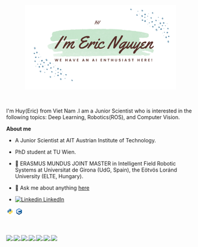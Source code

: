 <p align="center"><a href="https://anuraghazra.github.io"><img width="80%" alt="Hello, I'm Eric Nguyen. We have an AI enthusiast here!" src="./Hello.png" /></a></p>

<br />

I'm Huy(Eric) from Viet Nam .I am a Junior Scientist who is interested in the following topics: Deep Learning, Robotics(ROS), and Computer Vision.

**About me**
- A Junior Scientist at AIT Austrian Institute of Technology.
- PhD student at TU Wien.
- 💼 ERASMUS MUNDUS JOINT MASTER in Intelligent Field Robotic Systems at Universitat de Girona (UdG, Spain), the Eötvös Loránd University (ELTE, Hungary).

- 💬 Ask me about anything [here](https://github.com/Eric-nguyen1402/Eric-nguyen1402/issues)
- [![Linkedin](https://i.stack.imgur.com/gVE0j.png) LinkedIn](https://www.linkedin.com/in/hoang-huy-eric-nguyen-6b0653199/)

<code><img height="20" alt="python" src="https://raw.githubusercontent.com/github/explore/80688e429a7d4ef2fca1e82350fe8e3517d3494d/topics/python/python.png"></code>
<code><img height="20" alt="c" src="https://raw.githubusercontent.com/github/explore/80688e429a7d4ef2fca1e82350fe8e3517d3494d/topics/c/c.png"></code>   

<br />
<br />

<a href="https://github.com/Eric-nguyen1402/Language-driven-closed-loop-grasping">
  <!-- Change the `github-readme-stats.anuraghazra1.vercel.app` to `github-readme-stats.vercel.app`  -->
  <img align="center" src="https://github-readme-stats.anuraghazra1.vercel.app/api/pin/?username=Eric-nguyen1402&repo=Language-driven-closed-loop-grasping&theme=synthwave" />
</a>

<a href="https://github.com/Eric-nguyen1402/closedloop.github.io">
  <!-- Change the `github-readme-stats.anuraghazra1.vercel.app` to `github-readme-stats.vercel.app`  -->
  <img align="center" src="https://github-readme-stats.anuraghazra1.vercel.app/api/pin/?username=Eric-nguyen1402&repo=closedloop.github.io&theme=radical" />
</a>    

<a href="https://github.com/Eric-nguyen1402/autonomous-navigation.github.io">
  <!-- Change the `github-readme-stats.anuraghazra1.vercel.app` to `github-readme-stats.vercel.app`  -->
  <img align="center" src="https://github-readme-stats.anuraghazra1.vercel.app/api/pin/?username=Eric-nguyen1402&repo=autonomous-navigation.github.io&theme=dracula" />
</a>    

<a href="https://github.com/Eric-nguyen1402/realtime-2d-pose-estimation.github.io">
  <!-- Change the `github-readme-stats.anuraghazra1.vercel.app` to `github-readme-stats.vercel.app`  -->
  <img align="center" src="https://github-readme-stats.anuraghazra1.vercel.app/api/pin/?username=Eric-nguyen1402&repo=realtime-2d-pose-estimation.github.io&theme=onedark" />
</a>
<a href="https://github.com/Eric-nguyen1402/kinematic-control-system.github.io">
  <!-- Change the `github-readme-stats.anuraghazra1.vercel.app` to `github-readme-stats.vercel.app`  -->
  <img align="center" src="https://github-readme-stats.anuraghazra1.vercel.app/api/pin/?username=Eric-nguyen1402&repo=kinematic-control-system.github.io&theme=gruvbox" />
</a>    

<a href="https://github.com/Eric-nguyen1402/pose-based-EKF-slam.github.io">
  <!-- Change the `github-readme-stats.anuraghazra1.vercel.app` to `github-readme-stats.vercel.app`  -->
  <img align="center" src="https://github-readme-stats.anuraghazra1.vercel.app/api/pin/?username=Eric-nguyen1402&repo=pose-based-EKF-slam.github.io&theme=cobalt" />
</a>

<a href="https://github.com/Eric-nguyen1402/turtlebot3_multi_robot">
  <!-- Change the `github-readme-stats.anuraghazra1.vercel.app` to `github-readme-stats.vercel.app`  -->
  <img align="center" src="https://github-readme-stats.anuraghazra1.vercel.app/api/pin/?username=Eric-nguyen1402&repo=turtlebot3_multi_robot&theme=merko" />
</a>


